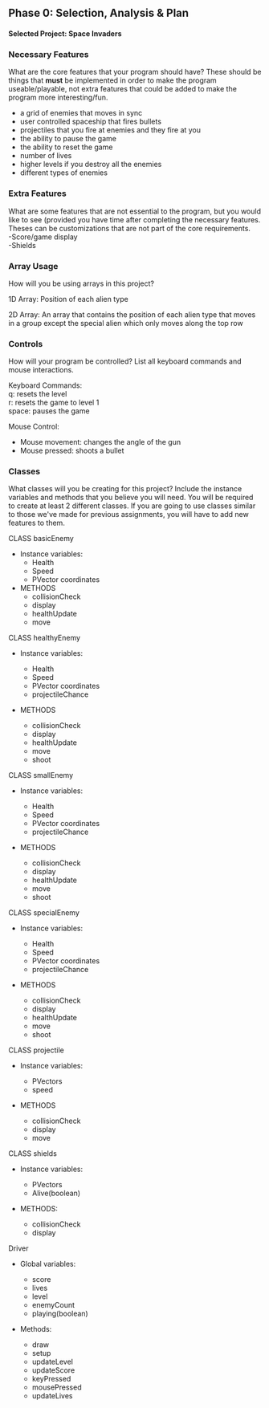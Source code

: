 ## Phase 0: Selection, Analysis & Plan

#### Selected Project: Space Invaders

### Necessary Features
What are the core features that your program should have? These should be things that __must__ be implemented in order to make the program useable/playable, not extra features that could be added to make the program more interesting/fun.

- a grid of enemies that moves in sync
- user controlled spaceship that fires bullets
- projectiles that you fire at enemies and they fire at you
- the ability to pause the game
- the ability to reset the game
- number of lives
- higher levels if you destroy all the enemies
- different types of enemies

### Extra Features
What are some features that are not essential to the program, but you would like to see (provided you have time after completing the necessary features. Theses can be customizations that are not part of the core requirements.
<br> -Score/game display
<br> -Shields

### Array Usage
How will you be using arrays in this project?

1D Array:
Position of each alien type

2D Array:
An array that contains the position of each alien type that moves in a group except the special alien which only moves along the top row


### Controls
How will your program be controlled? List all keyboard commands and mouse interactions.

Keyboard Commands:
<br> q: resets the level
<br> r: resets the game to level 1
<br> space: pauses the game

Mouse Control:
- Mouse movement: changes the angle of the gun
- Mouse pressed: shoots a bullet

### Classes
What classes will you be creating for this project? Include the instance variables and methods that you believe you will need. You will be required to create at least 2 different classes. If you are going to use classes similar to those we've made for previous assignments, you will have to add new features to them.

CLASS basicEnemy
- Instance variables:
  - Health
  - Speed
  - PVector coordinates
- METHODS
  - collisionCheck
  - display
  - healthUpdate
  - move
    
CLASS healthyEnemy
- Instance variables:
  - Health
  - Speed
  - PVector coordinates
  - projectileChance
    
- METHODS
  - collisionCheck
  - display
  - healthUpdate
  - move
  - shoot
    
 CLASS smallEnemy
- Instance variables:
  - Health
  - Speed
  - PVector coordinates
  - projectileChance
    
- METHODS
  - collisionCheck
  - display
  - healthUpdate
  - move
  - shoot
    
CLASS specialEnemy
- Instance variables:
  - Health
  - Speed
  - PVector coordinates
  - projectileChance
    
- METHODS
  - collisionCheck
  - display
  - healthUpdate
  - move
  - shoot
    
CLASS projectile
- Instance variables:
  - PVectors
  - speed
    
- METHODS
  - collisionCheck
  - display
  - move
 
CLASS shields
- Instance variables:
  - PVectors
  - Alive(boolean)
    
- METHODS:
  - collisionCheck
  - display

Driver
- Global variables:
  - score
  - lives
  - level
  - enemyCount
  - playing(boolean)
    
- Methods:
  - draw
  - setup
  - updateLevel
  - updateScore
  - keyPressed
  - mousePressed
  - updateLives
